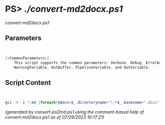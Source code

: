 PS> *./convert-md2docx.ps1*
====================

convert-md2docx.ps1 


Parameters
----------
```powershell


[<CommonParameters>]
    This script supports the common parameters: Verbose, Debug, ErrorAction, ErrorVariable, WarningAction, 
    WarningVariable, OutBuffer, PipelineVariable, and OutVariable.
```

Script Content
--------------
```powershell


gci -r -i *.md |foreach{$docx=$_.directoryname+"\"+$_.basename+".docx";pandoc -f markdown -s --citeproc $_.name -o $docx}
```

*(generated by convert-ps2md.ps1 using the comment-based help of convert-md2docx.ps1 as of 07/29/2023 10:17:21)*
